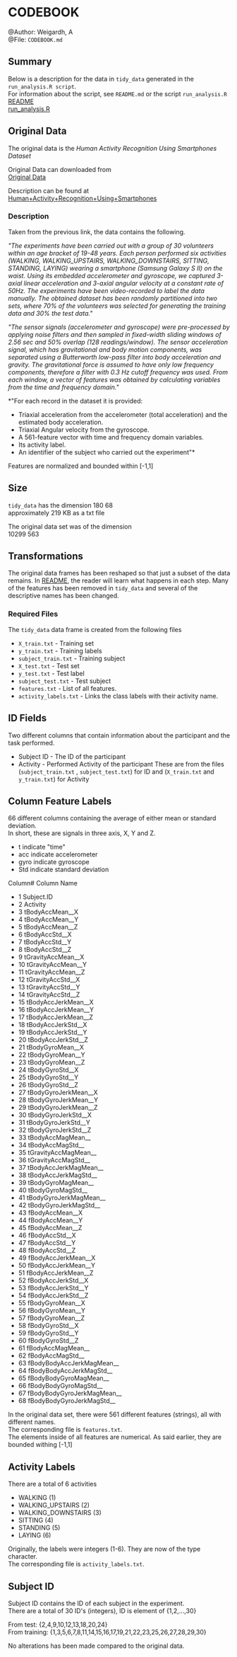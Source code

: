 # CODEBOOK
@Author: Weigardh, A  
@File: `CODEBOOK.md`  

## Summary

Below is a description for the data in  `tidy_data` generated in the `run_analysis.R script`.  
For information about the script, see `README.md` or the script `run_analysis.R`  
[README](https://github.com/anton-weigardh/Getting-and-Cleaning-Data/blob/master/README.md)   
[run_analysis.R](https://github.com/anton-weigardh/Getting-and-Cleaning-Data/blob/master/run_analysis.R)    

## Original Data
The original data is the *Human Activity Recognition Using Smartphones Dataset*  

Original Data can downloaded from  
[Original Data](https://d396qusza40orc.cloudfront.net/getdata%2Fprojectfiles%2FUCI%20HAR%20Dataset.zip)  

Description can be found at 
[Human+Activity+Recognition+Using+Smartphones](http://archive.ics.uci.edu/ml/datasets/Human+Activity+Recognition+Using+Smartphones)  

### Description
Taken from the previous link, the data contains the following.  

*"The experiments have been carried out with a group of 30 volunteers within an age bracket of 19-48 years. Each person performed six activities (WALKING, WALKING_UPSTAIRS, WALKING_DOWNSTAIRS, SITTING, STANDING, LAYING) wearing a smartphone (Samsung Galaxy S II) on the waist. Using its embedded accelerometer and gyroscope, we captured 3-axial linear acceleration and 3-axial angular velocity at a constant rate of 50Hz. The experiments have been video-recorded to label the data manually. The obtained dataset has been randomly partitioned into two sets, where 70% of the volunteers was selected for generating the training data and 30% the test data."*

*"The sensor signals (accelerometer and gyroscope) were pre-processed by applying noise filters and then sampled in fixed-width sliding windows of 2.56 sec and 50% overlap (128 readings/window). The sensor acceleration signal, which has gravitational and body motion components, was separated using a Butterworth low-pass filter into body acceleration and gravity. The gravitational force is assumed to have only low frequency components, therefore a filter with 0.3 Hz cutoff frequency was used. From each window, a vector of features was obtained by calculating variables from the time and frequency domain."*

*"For each record in the dataset it is provided: 
- Triaxial acceleration from the accelerometer (total acceleration) and the estimated body acceleration. 
- Triaxial Angular velocity from the gyroscope. 
- A 561-feature vector with time and frequency domain variables. 
- Its activity label. 
- An identifier of the subject who carried out the experiment"*

Features are normalized and bounded within [-1,1]

## Size
`tidy_data` has the dimension 
180 68  
approximately 219 KB as a txt file

The original data set was of the dimension  
10299 563

## Transformations
The original data frames has been reshaped so that just a subset of the data remains.
In [README](https://github.com/anton-weigardh/Getting-and-Cleaning-Data/blob/master/README.md), the reader will learn what happens in each step. Many of the features has been removed in `tidy_data` and several of the descriptive names has been changed.

### Required Files
The `tidy_data` data frame is created from the following files

* `X_train.txt` - Training set
* `y_train.txt` - Training labels
* `subject_train.txt` - Training subject
* `X_test.txt` - Test set
* `y_test.txt` - Test label
* `subject_test.txt` - Test subject
* `features.txt` - List of all features.
* `activity_labels.txt` - Links the class labels with their activity name.

## ID Fields
Two different columns that contain information about the participant and the task performed.

* Subject ID - The ID of the participant  
* Activity - Performed Activity of the participant
These are from the files (`subject_train.txt` , `subject_test.txt`) for ID and  (`X_train.txt` and `y_train.txt`) for Activity 

## Column Feature Labels
66 different columns containing the average of either mean or standard deviation.  
In short, these are signals in three axis, X, Y and Z.  
* t indicate "time"  
* acc indicate accelerometer
* gyro indicate gyroscope
* Std indicate standard deviation

Column# Column Name

* 1  Subject.ID
* 2	Activity
* 3	tBodyAccMean__X
* 4	tBodyAccMean__Y
* 5	tBodyAccMean__Z
* 6	tBodyAccStd__X
* 7	tBodyAccStd__Y
* 8	tBodyAccStd__Z
* 9	tGravityAccMean__X
* 10	tGravityAccMean__Y
* 11	tGravityAccMean__Z
* 12	tGravityAccStd__X
* 13	tGravityAccStd__Y
* 14	tGravityAccStd__Z
* 15	tBodyAccJerkMean__X
* 16	tBodyAccJerkMean__Y
* 17	tBodyAccJerkMean__Z
* 18	tBodyAccJerkStd__X
* 19	tBodyAccJerkStd__Y
* 20	tBodyAccJerkStd__Z
* 21	tBodyGyroMean__X
* 22	tBodyGyroMean__Y
* 23	tBodyGyroMean__Z
* 24	tBodyGyroStd__X
* 25	tBodyGyroStd__Y
* 26	tBodyGyroStd__Z
* 27	tBodyGyroJerkMean__X
* 28	tBodyGyroJerkMean__Y
* 29	tBodyGyroJerkMean__Z
* 30	tBodyGyroJerkStd__X
* 31	tBodyGyroJerkStd__Y
* 32	tBodyGyroJerkStd__Z
* 33	tBodyAccMagMean__
* 34	tBodyAccMagStd__
* 35	tGravityAccMagMean__
* 36	tGravityAccMagStd__
* 37	tBodyAccJerkMagMean__
* 38	tBodyAccJerkMagStd__
* 39	tBodyGyroMagMean__
* 40	tBodyGyroMagStd__
* 41	tBodyGyroJerkMagMean__
* 42	tBodyGyroJerkMagStd__
* 43	fBodyAccMean__X
* 44	fBodyAccMean__Y
* 45	fBodyAccMean__Z
* 46	fBodyAccStd__X
* 47	fBodyAccStd__Y
* 48	fBodyAccStd__Z
* 49	fBodyAccJerkMean__X
* 50	fBodyAccJerkMean__Y
* 51	fBodyAccJerkMean__Z
* 52	fBodyAccJerkStd__X
* 53	fBodyAccJerkStd__Y
* 54	fBodyAccJerkStd__Z
* 55	fBodyGyroMean__X
* 56	fBodyGyroMean__Y
* 57	fBodyGyroMean__Z
* 58	fBodyGyroStd__X
* 59	fBodyGyroStd__Y
* 60	fBodyGyroStd__Z
* 61	fBodyAccMagMean__
* 62	fBodyAccMagStd__
* 63	fBodyBodyAccJerkMagMean__
* 64	fBodyBodyAccJerkMagStd__
* 65	fBodyBodyGyroMagMean__
* 66	fBodyBodyGyroMagStd__
* 67	fBodyBodyGyroJerkMagMean__
* 68	fBodyBodyGyroJerkMagStd__

In the original data set, there were 561 different features (strings), all with different names.  
The corresponding file is `features.txt`.   
The elements inside of all features are numerical. As said earlier, they are bounded withing [-1,1]

## Activity Labels
There are a total of 6 activities
* WALKING (1)
* WALKING_UPSTAIRS (2)
* WALKING_DOWNSTAIRS (3)
* SITTING (4)
* STANDING (5)
* LAYING (6)  

Originally, the labels were integers (1-6). They are now of the type character.    
The corresponding file is `activity_labels.txt`.

## Subject ID
Subject ID contains the ID of each subject in the experiment.  
There are a total of 30 ID's (integers), ID is element of {1,2,...,30}

From test: {2,4,9,10,12,13,18,20,24}  
From training: {1,3,5,6,7,8,11,14,15,16,17,19,21,22,23,25,26,27,28,29,30}  

No alterations has been made compared to the original data.
